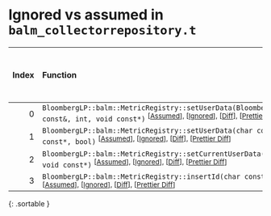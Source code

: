# Ignored vs assumed in `balm_collectorrepository.t`

<script src="../sorttable.js"></script>

|   Index | Function                                                                                                                                                                                                              |   Difference in number of lines |   Function size difference in bytes | Number of lines in assumed build   | Number of bytes in assumed build   | Number of lines in ignored build   | Number of bytes in ignored build   |
|--------:|:----------------------------------------------------------------------------------------------------------------------------------------------------------------------------------------------------------------------|--------------------------------:|------------------------------------:|:-----------------------------------|:-----------------------------------|:-----------------------------------|:-----------------------------------|
|       0 | `BloombergLP::balm::MetricRegistry::setUserData(BloombergLP::balm::MetricId const&, int, void const*)` <sup>\[[Assumed](0-assume)\], \[[Ignored](0-none)\], \[[Diff](0.diff.html)\], \[[Prettier Diff](0-diff.html)\] |                               1 |                                   0 | 144                                | 4,311,776                          | 144                                | 4,311,792                          |
|       1 | `BloombergLP::balm::MetricRegistry::setUserData(char const*, int, void const*, bool)` <sup>\[[Assumed](1-assume)\], \[[Ignored](1-none)\], \[[Diff](1.diff.html)\], \[[Prettier Diff](1-diff.html)\]                  |                               1 |                                   0 | 752                                | 4,311,920                          | 752                                | 4,311,936                          |
|       2 | `BloombergLP::balm::MetricRegistry::setCurrentUserData(char const*, int, void const*)` <sup>\[[Assumed](2-assume)\], \[[Ignored](2-none)\], \[[Diff](2.diff.html)\], \[[Prettier Diff](2-diff.html)\]                 |                              -2 |                                   0 | 304                                | 4,307,472                          | 304                                | 4,307,488                          |
|       3 | `BloombergLP::balm::MetricRegistry::insertId(char const*, char const*)` <sup>\[[Assumed](3-assume)\], \[[Ignored](3-none)\], \[[Diff](3.diff.html)\], \[[Prettier Diff](3-diff.html)\]                                |                              -3 |                                 -16 | 1,520                              | 4,305,504                          | 1,536                              | 4,305,504                          |
{: .sortable }
